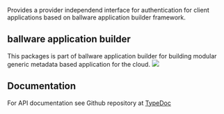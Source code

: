 Provides a provider independend interface for authentication for client applications based on ballware application builder framework.

## ballware application builder
This packages is part of ballware application builder for building modular generic metadata based application for the cloud.
<img src="https://github.com/frankball/ballware-identity-interface/tree/main/docs/landscape.png">

## Documentation
For API documentation see Github repository at <a href="https://github.com/frankball/ballware-identity-interface/tree/main/docs/index.html">TypeDoc</a>
